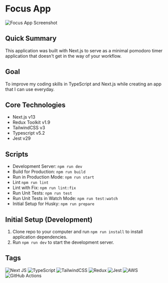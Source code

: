 # Focus App

![Focus App Screenshot](https://my-portfolio-screens.s3.ca-central-1.amazonaws.com/focus/focus-screenshot-lg.png)

## Quick Summary

This application was built with Next.js to serve as a minimal pomodoro timer application that doesn't get in the way of your workflow.

## Goal

To improve my coding skills in TypeScript and Next.js while creating an app that I can use everyday.

## Core Technologies

- Next.js v13
- Redux Toolkit v1.9
- TailwindCSS v3
- Typescript v5.2
- Jest v29

## Scripts

- Development Server: `npm run dev`
- Build for Production: `npm run build`
- Run in Production Mode: `npm run start`
- Lint `npm run lint`
- Lint with Fix: `npm run lint:fix`
- Run Unit Tests: `npm run test`
- Run Unit Tests in Watch Mode: `npm run test:watch`
- Initial Setup for Husky: `npm run prepare`

## Initial Setup (Development)

1. Clone repo to your computer and run `npm run install` to install application dependencies.
2. Run `npm run dev` to start the development server.

## Tags

![Next JS](https://img.shields.io/badge/Next-black?style=for-the-badge&logo=next.js&logoColor=white)
![TypeScript](https://img.shields.io/badge/typescript-%23007ACC.svg?style=for-the-badge&logo=typescript&logoColor=white)
![TailwindCSS](https://img.shields.io/badge/tailwindcss-%2338B2AC.svg?style=for-the-badge&logo=tailwind-css&logoColor=white)
![Redux](https://img.shields.io/badge/redux-%23593d88.svg?style=for-the-badge&logo=redux&logoColor=white)
![Jest](https://img.shields.io/badge/-jest-%23C21325?style=for-the-badge&logo=jest&logoColor=white)
![AWS](https://img.shields.io/badge/AWS-%23FF9900.svg?style=for-the-badge&logo=amazon-aws&logoColor=white)
![GitHub Actions](https://img.shields.io/badge/github%20actions-%232671E5.svg?style=for-the-badge&logo=githubactions&logoColor=white)
